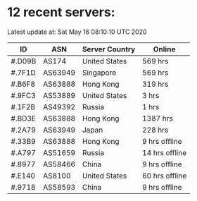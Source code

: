 # 12 recent servers:

Latest update at: Sat May 16 08:10:10 UTC 2020

| ID | ASN | Server Country | Online |
| -- | --- | -------------- | ------ |
| #.D09B | AS174 | United States | 569 hrs |
| #.7F1D | AS63949 | Singapore | 569 hrs |
| #.B6F8 | AS63888 | Hong Kong | 319 hrs |
| #.9FC3 | AS53889 | United States | 3 hrs |
| #.1F2B | AS49392 | Russia | 1 hrs |
| #.BD3E | AS63888 | Hong Kong | 1387 hrs |
| #.2A79 | AS63949 | Japan | 228 hrs |
| #.33B9 | AS63888 | Hong Kong | 9 hrs offline |
| #.A797 | AS51659 | Russia | 14 hrs offline |
| #.8977 | AS58466 | China | 9 hrs offline |
| #.E140 | AS8100 | United States | 60 hrs offline |
| #.9718 | AS58593 | China | 9 hrs offline |


